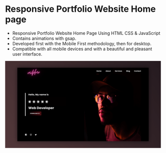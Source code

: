 # Responsive Portfolio Website Home page

- Responsive Portfolio Website Home Page Using HTML CSS & JavaScript
- Contains animations with gsap.
- Developed first with the Mobile First methodology, then for desktop.
- Compatible with all mobile devices and with a beautiful and pleasant user interface.

![preview img](/preview.png)

